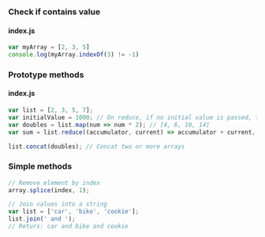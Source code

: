 ### Check if contains value
#### index.js
```javascript
var myArray = [2, 3, 5]
console.log(myArray.indexOf(3) != -1)
```

### Prototype methods
#### index.js
```javascript
var list = [2, 3, 5, 7];
var initialValue = 1000; // On reduce, if no initial value is passed, the first value in the array is used
var doubles = list.map(num => num * 2); // [4, 6, 10, 14]
var sum = list.reduce((accumulator, current) => accumulator + current, initialValue); // 1017

list.concat(doubles); // Concat two or more arrays
```

### Simple methods
```javascript
// Remove element by index
array.splice(index, 1);

// Join values into a string
var list = ['car', 'bike', 'cookie'];
list.join(' and ');
// Returs: car and bike and cookie
```

